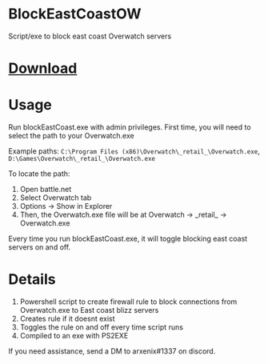 # BlockEastCoastOW
Script/exe to block east coast Overwatch servers

# [Download](https://github.com/arxenix/BlockEastCoastOW/releases/latest)


# Usage
Run blockEastCoast.exe with admin privileges. First time, you will need to select the path to your Overwatch.exe


Example paths: `C:\Program Files (x86)\Overwatch\_retail_\Overwatch.exe`, `D:\Games\Overwatch\_retail_\Overwatch.exe`


To locate the path:
1. Open battle.net
2. Select Overwatch tab
3. Options -> Show in Explorer
4. Then, the Overwatch.exe file will be at Overwatch -> \_retail\_ -> Overwatch.exe

Every time you run blockEastCoast.exe, it will toggle blocking east coast servers on and off.

# Details
1. Powershell script to create firewall rule to block connections from Overwatch.exe to East coast blizz servers
2. Creates rule if it doesnt exist
3. Toggles the rule on and off every time script runs
4. Compiled to an exe with PS2EXE


If you need assistance, send a DM to arxenix#1337 on discord.
